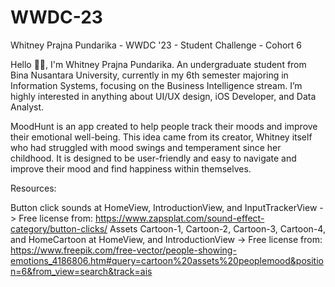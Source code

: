 # WWDC-23
Whitney Prajna Pundarika - WWDC '23 - Student Challenge - Cohort 6

Hello 🙋‍♀️, I'm Whitney Prajna Pundarika. An undergraduate student from Bina Nusantara University, currently in my 6th semester majoring in Information Systems, focusing on the Business Intelligence stream. I’m highly interested in anything about UI/UX design, iOS Developer, and Data Analyst.

MoodHunt is an app created to help people track their moods and improve their emotional well-being. This idea came from its creator, Whitney itself who had struggled with mood swings and temperament since her childhood. It is designed to be user-friendly and easy to navigate and improve their mood and find happiness within themselves.


Resources:

Button click sounds at HomeView, IntroductionView, and InputTrackerView -> Free license from: https://www.zapsplat.com/sound-effect-category/button-clicks/
Assets Cartoon-1, Cartoon-2, Cartoon-3, Cartoon-4, and HomeCartoon at HomeView, and IntroductionView -> Free license from:
https://www.freepik.com/free-vector/people-showing-emotions_4186806.htm#query=cartoon%20assets%20peoplemood&position=6&from_view=search&track=ais


